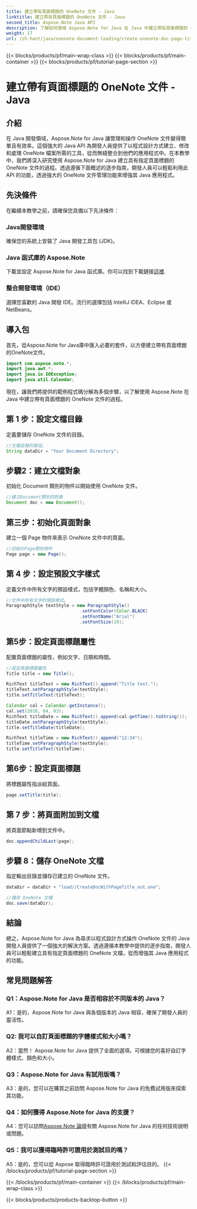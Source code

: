 ```yaml
---
title: 建立帶有頁面標題的 OneNote 文件 - Java
linktitle: 建立帶有頁面標題的 OneNote 文件 - Java
second_title: Aspose.Note Java API
description: 了解如何使用 Aspose.Note for Java 在 Java 中建立帶有頁面標題的 OneNote 文件。帶有程式碼範例的綜合教程。
weight: 17
url: /zh-hant/java/onenote-document-loading/create-onenote-doc-page-title/
---
```


{{< blocks/products/pf/main-wrap-class >}}
{{< blocks/products/pf/main-container >}}
{{< blocks/products/pf/tutorial-page-section >}}

# 建立帶有頁面標題的 OneNote 文件 - Java

## 介紹

在 Java 開發領域，Aspose.Note for Java 讓管理和操作 OneNote 文件變得簡單且有效率。這個強大的 Java API 為開發人員提供了以程式設計方式建立、修改和處理 OneNote 檔案所需的工具，從而無縫整合到他們的應用程式中。在本教學中，我們將深入研究使用 Aspose.Note for Java 建立具有指定頁面標題的 OneNote 文件的過程。透過遵循下面概述的逐步指南，開發人員可以輕鬆利用此 API 的功能，透過強大的 OneNote 文件管理功能來增強其 Java 應用程式。

## 先決條件

在繼續本教學之前，請確保您具備以下先決條件：

### Java開發環境

確保您的系統上安裝了 Java 開發工具包 (JDK)。

### Java 函式庫的 Aspose.Note

下載並設定 Aspose.Note for Java 函式庫。你可以找到下載鏈接[這裡](https://releases.aspose.com/note/java/).

### 整合開發環境（IDE）

選擇您喜歡的 Java 開發 IDE。流行的選擇包括 IntelliJ IDEA、Eclipse 或 NetBeans。

## 導入包

首先，從Aspose.Note for Java庫中匯入必要的套件，以方便建立帶有頁面標題的OneNote文件。

```java
import com.aspose.note.*;
import java.awt.*;
import java.io.IOException;
import java.util.Calendar;
```

現在，讓我們將提供的範例程式碼分解為多個步驟，以了解使用 Aspose.Note 在 Java 中建立帶有頁面標題的 OneNote 文件的過程。

## 第 1 步：設定文檔目錄

定義要儲存 OneNote 文件的目錄。

```java
//文檔目錄的路徑。
String dataDir = "Your Document Directory";
```

## 步驟2：建立文檔對象

初始化 Document 類別的物件以開始使用 OneNote 文件。

```java
//建立Document類別的對象
Document doc = new Document();
```

## 第三步：初始化頁面對象

建立一個 Page 物件來表示 OneNote 文件中的頁面。

```java
//初始化Page類別物件
Page page = new Page();
```

## 第 4 步：設定預設文字樣式

定義文件中所有文字的預設樣式，包括字體顏色、名稱和大小。

```java
//文件中所有文字的預設樣式。
ParagraphStyle textStyle = new ParagraphStyle()
                            .setFontColor(Color.BLACK)
                            .setFontName("Arial")
                            .setFontSize(10);
```

## 第5步：設定頁面標題屬性

配置頁面標題的屬性，例如文字、日期和時間。

```java
//設定頁面標題屬性
Title title = new Title();

RichText titleText = new RichText().append("Title text.");
titleText.setParagraphStyle(textStyle);
title.setTitleText(titleText);

Calendar cal = Calendar.getInstance();
cal.set(2018, 04, 03);
RichText titleDate = new RichText().append(cal.getTime().toString());
titleDate.setParagraphStyle(textStyle);
title.setTitleDate(titleDate);

RichText titleTime = new RichText().append("12:34");
titleTime.setParagraphStyle(textStyle);
title.setTitleText(titleTime);
```

## 第6步：設定頁面標題

將標題屬性指派給頁面。

```java
page.setTitle(title);
```

## 第 7 步：將頁面附加到文檔

將頁面節點新增到文件中。

```java
doc.appendChildLast(page);
```

## 步驟 8：儲存 OneNote 文檔

指定輸出目錄並儲存已建立的 OneNote 文件。

```java
dataDir = dataDir + "load//CreateDocWithPageTitle_out.one";

//儲存 OneNote 文檔
doc.save(dataDir);
```

## 結論

總之，Aspose.Note for Java 為尋求以程式設計方式操作 OneNote 文件的 Java 開發人員提供了一個強大的解決方案。透過遵循本教學中提供的逐步指南，開發人員可以輕鬆建立具有指定頁面標題的 OneNote 文檔，從而增強其 Java 應用程式的功能。

## 常見問題解答

### Q1：Aspose.Note for Java 是否相容於不同版本的 Java？

A1：是的，Aspose.Note for Java 與各個版本的 Java 相容，確保了開發人員的靈活性。

### Q2: 我可以自訂頁面標題的字體樣式和大小嗎？

A2：當然！ Aspose.Note for Java 提供了全面的選項，可根據您的喜好自訂字體樣式、顏色和大小。

### Q3：Aspose.Note for Java 有試用版嗎？

A3：是的，您可以在購買之前訪問 Aspose.Note for Java 的免費試用版來探索其功能。

### Q4：如何獲得 Aspose.Note for Java 的支援？

A4：您可以訪問[Aspose.Note 論壇](https://forum.aspose.com/c/note/28)有關 Aspose.Note for Java 的任何技術說明或問題。

### Q5：我可以獲得臨時許可證用於測試目的嗎？

A5：是的，您可以從 Aspose 取得臨時許可證用於測試和評估目的。
{{< /blocks/products/pf/tutorial-page-section >}}

{{< /blocks/products/pf/main-container >}}
{{< /blocks/products/pf/main-wrap-class >}}

{{< blocks/products/products-backtop-button >}}
